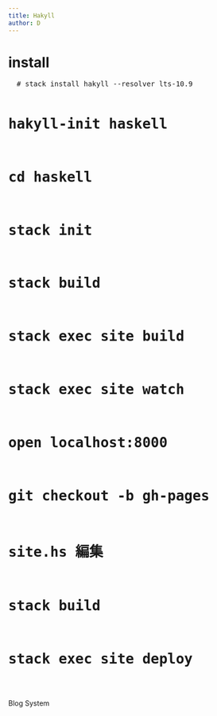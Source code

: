 ```yaml
---
title: Hakyll
author: D
---
```


<h1>install</h1>
<pre>
  # stack install hakyll --resolver lts-10.9
  
  # hakyll-init haskell
  
  # cd haskell
  # stack init
  # stack build
  # stack exec site build
  
  # stack exec site watch
  
  # open localhost:8000
  
  
  # git checkout -b gh-pages
  
  # site.hs 編集
  
  # stack build
  
  # stack exec site deploy

</pre>

<h2></h2>
Blog System
